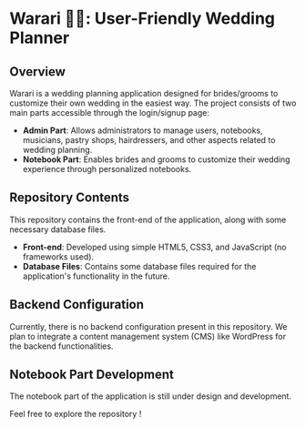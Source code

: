# Warari 👰🤵: User-Friendly Wedding Planner

## Overview

Warari is a wedding planning application designed for brides/grooms to customize their own wedding in the easiest way. The project consists of two main parts accessible through the login/signup page:

- **Admin Part**: Allows administrators to manage users, notebooks, musicians, pastry shops, hairdressers, and other aspects related to wedding planning.
- **Notebook Part**: Enables brides and grooms to customize their wedding experience through personalized notebooks.

## Repository Contents

This repository contains the front-end of the application, along with some necessary database files.

- **Front-end**: Developed using simple HTML5, CSS3, and JavaScript (no frameworks used).
- **Database Files**: Contains some database files required for the application's functionality in the future.

## Backend Configuration

Currently, there is no backend configuration present in this repository. We plan to integrate a content management system (CMS) like WordPress for the backend functionalities.

## Notebook Part Development

The notebook part of the application is still under design and development. 

Feel free to explore the repository !
